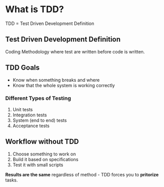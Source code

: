 # What is TDD?

TDD = Test Driven Development Definition

## Test Driven Development Definition

Coding Methodology where test are written before code is written.

## TDD Goals

- Know when something breaks and where
- Know that the whole system is working correctly

### Different Types of Testing

1. Unit tests
2. Integration tests
3. System (end to end) tests
4. Acceptance tests

## Workflow without TDD

1. Choose something to work on
2. Build it based on specifications
3. Test it with small scripts

**Results are the same** regardless of method - TDD forces you to **pritorize** tasks.
